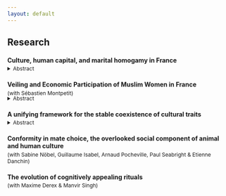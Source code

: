 ```yaml
---
layout: default
---
```


<style type="text/css"> details { margin-bottom: 20px; } h4 + p { margin-top: -15px; } h4 + details { margin-top: -15px; } p + details { margin-top: -15px; } </style>


## Research


#### Culture, human capital, and marital homogamy in France
<details style="font-size:12px;"> <summary> Abstract </summary>
<p>
What role does human capital play in intergenerational cultural transmission? I build a model of household decision-making in which parents consume a private good, and also care about passing on their culture to their children, which they can do by trading off their labor supply against time devoted to cultural transmission. Human capital is allowed to increase both the returns on labor and the productivity in transmission. I study how the optimal time allocations in households vary with the parents’ respective cultural traits and human capital levels, finding that they depend crucially on how productive human capital is in the transmission of cultural traits. The model in turn predicts culturally assortative matching on the marriage market, while assortativity on human capital can go either way depending on this productivity parameter. I then test the model on survey data on religion from France. Descriptive evidence suggests that parental education is negatively correlated with religious homogamy, and with successful cultural transmission to the children. In ongoing work, I estimate the structural parameters of the model using two different kind of population moments: (1) the marriage patterns across religions, by embedding the model in a matching framework, and (2) the religious transmission patterns.
</p>
</details>


#### Veiling and Economic Participation of Muslim Women in France
<p style="font-size:12px;">
(with Sébastien Montpetit)  
</p>
<details style="font-size:12px;"> <summary> Abstract </summary>
<p>
We investigate both theoretically and empirically the determinants of veiling among Muslim women in France, and we explore the relationship between veiling and economic participation in this population. To do so, we develop an extension of Carvalho’s economic theory of veiling. Motivated by empirical observations in the literature in social sciences, we introduce an additional motive for veiling to the existing theory. Namely, we distinguish the perception of the Islamic veil by the French secular society to that of the woman’s close community. We empirically test the predictions of this theoretical model using rich French data containing unique information on religion and religiosity. Finally, this study aims at bringing a new perspective on the potential consequences of secular policies in France.
</p>
</details>


#### A unifying framework for the stable coexistence of cultural traits
<details style="font-size:12px;"> <summary> Abstract </summary>
<p>
I use the canonical evolutionary model of frequency-dependent selection to develop a unifying framework for the stable coexistence of cultural traits. First, I derive general theoretical results on population dynamics for some common cases, such as random matching or linear assortative matching. In a second step, I consider several examples from the economics and biology literatures, which document and provide reasons for the stable coexistence of cultural traits. I show that these examples can be seen as particular applications of the unifying framework that I propose. Such applications provide natural extensions to the baseline framework, and illustrate its flexibility.
</p>
</details>

#### Conformity in mate choice, the overlooked social component of animal and human culture
<p style="font-size:12px;">
(with Sabine Nöbel, Guillaume Isabel, Arnaud Pocheville, Paul Seabright & Etienne Danchin)
</p>


#### The evolution of cognitively appealing rituals
<p style="font-size:12px;">
(with Maxime Derex & Manvir Singh)
</p>





